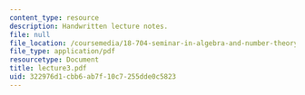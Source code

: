 ```yaml
---
content_type: resource
description: Handwritten lecture notes.
file: null
file_location: /coursemedia/18-704-seminar-in-algebra-and-number-theory-rational-points-on-elliptic-curves-fall-2004/322976d1cbb6ab7f10c7255dde0c5823_lecture3.pdf
file_type: application/pdf
resourcetype: Document
title: lecture3.pdf
uid: 322976d1-cbb6-ab7f-10c7-255dde0c5823
---
```

